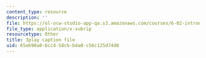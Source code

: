 ```yaml
---
content_type: resource
description: ''
file: https://ol-ocw-studio-app-qa.s3.amazonaws.com/courses/6-02-introduction-to-eecs-ii-digital-communication-systems-fall-2012/65eb90a06cc458cbb4a0c56c125d74d8_oIezCGjxV3A.vtt
file_type: application/x-subrip
resourcetype: Other
title: 3play caption file
uid: 65eb90a0-6cc4-58cb-b4a0-c56c125d74d8
---
```

